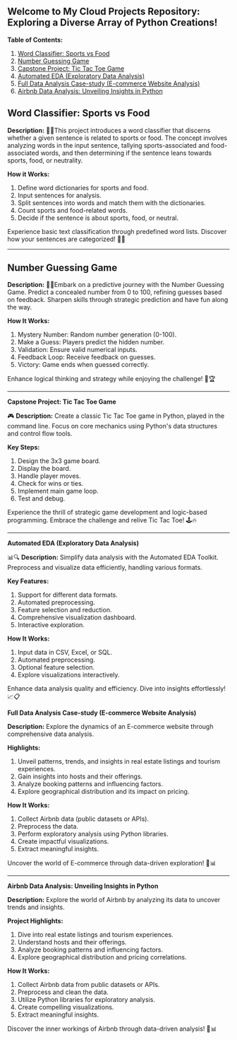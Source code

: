 ## Welcome to My Cloud Projects Repository: Exploring a Diverse Array of Python Creations!



**Table of Contents:**

1. [Word Classifier: Sports vs Food](#word-classifier-sports-vs-food)
2. [Number Guessing Game](#number-guessing-game)
3. [Capstone Project: Tic Tac Toe Game](#capstone-project-tic-tac-toe-game)
4. [Automated EDA (Exploratory Data Analysis)](#automated-eda-exploratory-data-analysis)
5. [Full Data Analysis Case-study (E-commerce Website Analysis)](#full-data-analysis-case-study-e-commerce-website-analysis)
6. [Airbnb Data Analysis: Unveiling Insights in Python](#airbnb-data-analysis-unveiling-insights-in-python)



## Word Classifier: Sports vs Food

 **Description:** 🏀🍔This project introduces a word classifier that discerns whether a given sentence is related to sports or food. The concept involves analyzing words in the input sentence, tallying sports-associated and food-associated words, and then determining if the sentence leans towards sports, food, or neutrality.

**How it Works:**

1. Define word dictionaries for sports and food.
2. Input sentences for analysis.
3. Split sentences into words and match them with the dictionaries.
4. Count sports and food-related words.
5. Decide if the sentence is about sports, food, or neutral.

Experience basic text classification through predefined word lists. Discover how your sentences are categorized! 🎾🍕

---

## Number Guessing Game

**Description:**  🎯🔮Embark on a predictive journey with the Number Guessing Game. Predict a concealed number from 0 to 100, refining guesses based on feedback. Sharpen skills through strategic prediction and have fun along the way.

**How It Works:**

1. Mystery Number: Random number generation (0-100).
2. Make a Guess: Players predict the hidden number.
3. Validation: Ensure valid numerical inputs.
4. Feedback Loop: Receive feedback on guesses.
5. Victory: Game ends when guessed correctly.

Enhance logical thinking and strategy while enjoying the challenge! 🎉🏆

---

**Capstone Project: Tic Tac Toe Game**

🎮 **Description:** Create a classic Tic Tac Toe game in Python, played in the command line. Focus on core mechanics using Python's data structures and control flow tools.

**Key Steps:**

1. Design the 3x3 game board.
2. Display the board.
3. Handle player moves.
4. Check for wins or ties.
5. Implement main game loop.
6. Test and debug.

Experience the thrill of strategic game development and logic-based programming. Embrace the challenge and relive Tic Tac Toe! 🕹️🔥

---

**Automated EDA (Exploratory Data Analysis)**

📊🔍 **Description:** Simplify data analysis with the Automated EDA Toolkit. Preprocess and visualize data efficiently, handling various formats.

**Key Features:**

1. Support for different data formats.
2. Automated preprocessing.
3. Feature selection and reduction.
4. Comprehensive visualization dashboard.
5. Interactive exploration.

**How It Works:**

1. Input data in CSV, Excel, or SQL.
2. Automated preprocessing.
3. Optional feature selection.
4. Explore visualizations interactively.

Enhance data analysis quality and efficiency. Dive into insights effortlessly! 📈📋

**Full Data Analysis Case-study (E-commerce Website Analysis)**

**Description:** Explore the dynamics of an E-commerce website through comprehensive data analysis.

**Highlights:**

1. Unveil patterns, trends, and insights in real estate listings and tourism experiences.
2. Gain insights into hosts and their offerings.
3. Analyze booking patterns and influencing factors.
4. Explore geographical distribution and its impact on pricing.

**How It Works:**

1. Collect Airbnb data (public datasets or APIs).
2. Preprocess the data.
3. Perform exploratory analysis using Python libraries.
4. Create impactful visualizations.
5. Extract meaningful insights.

Uncover the world of E-commerce through data-driven exploration! 🏡📊

---

**Airbnb Data Analysis: Unveiling Insights in Python**

**Description:** Explore the world of Airbnb by analyzing its data to uncover trends and insights.

**Project Highlights:**

1. Dive into real estate listings and tourism experiences.
2. Understand hosts and their offerings.
3. Analyze booking patterns and influencing factors.
4. Explore geographical distribution and pricing correlations.

**How It Works:**

1. Collect Airbnb data from public datasets or APIs.
2. Preprocess and clean the data.
3. Utilize Python libraries for exploratory analysis.
4. Create compelling visualizations.
5. Extract meaningful insights.

Discover the inner workings of Airbnb through data-driven analysis! 🏡📊


